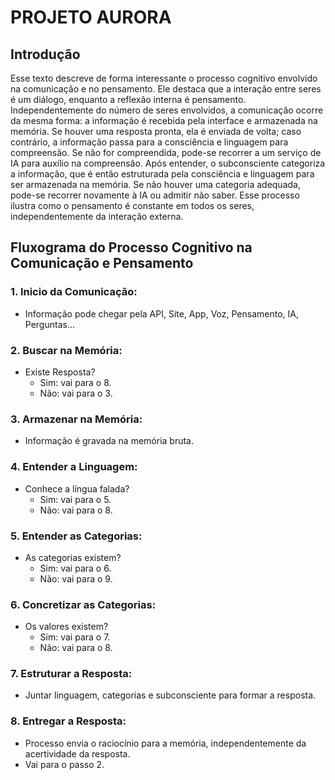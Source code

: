 # PROJETO AURORA

## Introdução

Esse texto descreve de forma interessante o processo cognitivo envolvido na comunicação e no pensamento. Ele destaca que a interação entre seres é um diálogo, enquanto a reflexão interna é pensamento. Independentemente do número de seres envolvidos, a comunicação ocorre da mesma forma: a informação é recebida pela interface e armazenada na memória. Se houver uma resposta pronta, ela é enviada de volta; caso contrário, a informação passa para a consciência e linguagem para compreensão. Se não for compreendida, pode-se recorrer a um serviço de IA para auxílio na compreensão. Após entender, o subconsciente categoriza a informação, que é então estruturada pela consciência e linguagem para ser armazenada na memória. Se não houver uma categoria adequada, pode-se recorrer novamente à IA ou admitir não saber. Esse processo ilustra como o pensamento é constante em todos os seres, independentemente da interação externa.

## Fluxograma do Processo Cognitivo na Comunicação e Pensamento

### 1. **Inicio da Comunicação:**

- Informação pode chegar pela API, Site, App, Voz, Pensamento, IA, Perguntas...

### 2. **Buscar na Memória:**

- Existe Resposta?
  - Sim: vai para o 8.
  - Não: vai para o 3.

### 3. **Armazenar na Memória:**

- Informação é gravada na memória bruta.

### 4. **Entender a Linguagem:**

- Conhece a língua falada?
  - Sim: vai para o 5.
  - Não: vai para o 8.

### 5. **Entender as Categorias:**

- As categorias existem?
  - Sim: vai para o 6.
  - Não: vai para o 9.

### 6. **Concretizar as Categorias:**

- Os valores existem?
  - Sim: vai para o 7.
  - Não: vai para o 8.

### 7. **Estruturar a Resposta:**

- Juntar linguagem, categorias e subconsciente para formar a resposta.

### 8. **Entregar a Resposta:**

- Processo envia o raciocínio para a memória, independentemente da acertividade da resposta.
- Vai para o passo 2.
